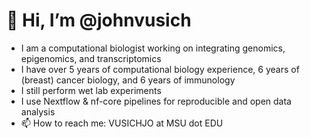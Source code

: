 # 👋 Hi, I’m @johnvusich
- I am a computational biologist working on integrating genomics, epigenomics, and transcriptomics
- I have over 5 years of computational biology experience, 6 years of (breast) cancer biology, and 6 years of immunology
- I still perform wet lab experiments
- I use Nextflow & nf-core pipelines for reproducible and open data analysis
- 📫 How to reach me: VUSICHJO at MSU dot EDU
